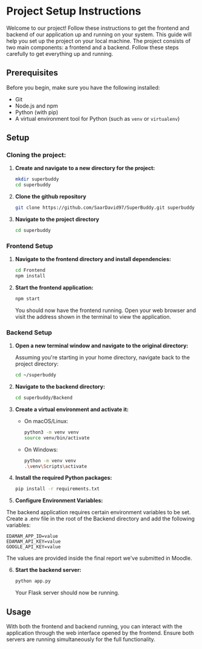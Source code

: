 # Project Setup Instructions
Welcome to our project! Follow these instructions to get the frontend and backend of our application up and running on your system.
This guide will help you set up the project on your local machine. The project consists of two main components: a frontend and a backend. Follow these steps carefully to get everything up and running.

## Prerequisites

Before you begin, make sure you have the following installed:
- Git
- Node.js and npm
- Python (with pip)
- A virtual environment tool for Python (such as `venv` or `virtualenv`)

## Setup

### Cloning the project:

1. **Create and navigate to a new directory for the project:**

   ```bash
   mkdir superbuddy
   cd superbuddy
   ```
   
2. **Clone the github repository**
   ```bash
   git clone https://github.com/SaarDavid97/SuperBuddy.git superbuddy
   ```

3. **Navigate to the project directory**
   ```bash
   cd superbuddy
   ```



### Frontend Setup

1. **Navigate to the frontend directory and install dependencies:**

   ```bash
   cd Frontend
   npm install
   ```

2. **Start the frontend application:**

   ```bash
   npm start
   ```

   You should now have the frontend running. Open your web browser and visit the address shown in the terminal to view the application.

### Backend Setup

1. **Open a new terminal window and navigate to the original directory:**

   Assuming you're starting in your home directory, navigate back to the project directory:

   ```bash
   cd ~/superbuddy
   ```

2. **Navigate to the backend directory:**

   ```bash
   cd superbuddy/Backend
   ```

3. **Create a virtual environment and activate it:**

   - On macOS/Linux:

     ```bash
     python3 -m venv venv
     source venv/bin/activate
     ```

   - On Windows:

     ```bash
     python -m venv venv
     .\venv\Scripts\activate
     ```

4. **Install the required Python packages:**

   ```bash
   pip install -r requirements.txt
   ```

5. **Configure Environment Variables:**

The backend application requires certain environment variables to be set. Create a .env file in the root of the Backend directory and add the following variables:
```
EDAMAM_APP_ID=value
EDAMAM_API_KEY=value
GOOGLE_API_KEY=value
```
The values are provided inside the final report we've submitted in Moodle.

6. **Start the backend server:**

   ```bash
   python app.py
   ```

   Your Flask server should now be running.

## Usage

With both the frontend and backend running, you can interact with the application through the web interface opened by the frontend. Ensure both servers are running simultaneously for the full functionality.
